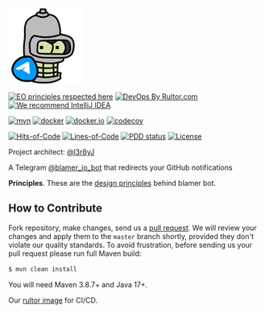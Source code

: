 <img src="https://raw.githubusercontent.com/Blamer-io/blamer/main/blamer-bot.svg" width="150" alt="blamer-bot"/>

[![EO principles respected here](https://www.elegantobjects.org/badge.svg)](https://www.elegantobjects.org)
[![DevOps By Rultor.com](https://www.rultor.com/b/blamer-io/bot)](https://www.rultor.com/p/Blamer-io/bot)
[![We recommend IntelliJ IDEA](https://www.elegantobjects.org/intellij-idea.svg)](https://www.jetbrains.com/idea/)
<br>

[![mvn](https://github.com/Blamer-io/bot/actions/workflows/mvn.yaml/badge.svg)](https://github.com/Blamer-io/bot/actions/workflows/mvn.yaml)
[![docker](https://github.com/Blamer-io/bot/actions/workflows/docker.yaml/badge.svg)](https://github.com/Blamer-io/bot/actions/workflows/docker.yaml)
[![docker.io](https://img.shields.io/docker/v/l3r8y/blamer-bot/latest)](https://hub.docker.com/repository/docker/l3r8y/blamer-bot/general)
[![codecov](https://codecov.io/gh/Blamer-io/bot/branch/master/graph/badge.svg?token=CC9UR3TRCW)](https://codecov.io/gh/Blamer-io/bot)

[![Hits-of-Code](https://hitsofcode.com/github/Blamer-io/bot)](https://hitsofcode.com/view/github/Blamer-io/bot)
[![Lines-of-Code](https://tokei.rs/b1/github/Blamer-io/bot)](https://github.com/Blamer-io/bot)
[![PDD status](http://www.0pdd.com/svg?name=Blamer-io/bot)](http://www.0pdd.com/p?name=Blamer-io/bot)
[![License](https://img.shields.io/badge/license-MIT-green.svg)](https://github.com/Blamer-io/bot/blob/master/LICENSE.txt)

Project architect: [@l3r8yJ](https://github.com/l3r8yJ)

A Telegram [@blamer_io_bot](https://t.me/blamer_io_bot) that redirects your GitHub notifications

**Principles**. These are the [design principles](https://www.elegantobjects.org/#principles) behind blamer bot.

## How to Contribute

Fork repository, make changes, send us a [pull request](https://www.yegor256.com/2014/04/15/github-guidelines.html).
We will review your changes and apply them to the `master` branch shortly,
provided they don't violate our quality standards. To avoid frustration,
before sending us your pull request please run full Maven build:

```bash
$ mvn clean install
```

You will need Maven 3.8.7+ and Java 17+.

Our [rultor image](https://github.com/eo-cqrs/eo-kafka-rultor-image) for CI/CD.
